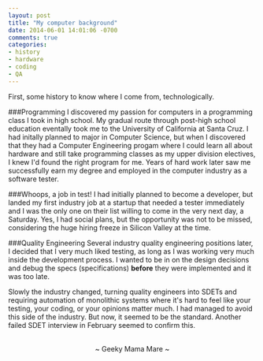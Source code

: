 ```yaml
---
layout: post
title: "My computer background"
date: 2014-06-01 14:01:06 -0700
comments: true
categories:
- history
- hardware
- coding
- QA
---
```

First, some history to know where I come from, technologically.

###Programming
I discovered my passion for computers in a programming class I took in high school.  My gradual route through post-high school education eventally took me to the University of California at Santa Cruz.  I had initally planned to major in Computer Science, but when I discovered that they had a Computer Engineering progam where I could learn all about hardware and still take programming classes as my upper division electives, I knew I'd found the right program for me.  Years of hard work later saw me successfully earn my degree and employed in the computer industry as a software tester.

###Whoops, a job in test!
I had initially planned to become a developer, but landed my first industry job at a startup that needed a tester immediately and I was the only one on their list willing to come in the very next day, a Saturday.  Yes, I had social plans, but the opportunity was not to be missed, considering the huge hiring freeze in Silicon Valley at the time.

###Quality Engineering
Several industry quality engineering positions later, I decided that I very much liked testing, as long as I was working very much inside the development process.  I wanted to be in on the design decisions and debug the specs (specifications) <b>before</b> they were implemented and it was too late.

Slowly the industry changed, turning quality engineers into SDETs and requiring automation of monolithic systems where it's hard to feel like your testing, your coding, or your opinions matter much.  I had managed to avoid this side of the industry.  But now, it seemed to be the standard.  Another failed SDET interview in February seemed to confirm this.

<br>
<center>~ Geeky Mama Mare ~</center>
